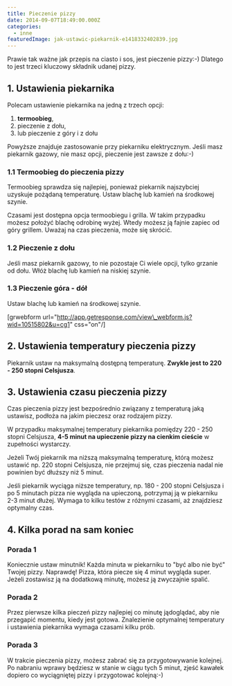 ```yaml
---
title: Pieczenie pizzy
date: 2014-09-07T18:49:00.000Z
categories: 
  - inne
featuredImage: jak-ustawic-piekarnik-e1418332402839.jpg
---
```


Prawie tak ważne jak przepis na ciasto i sos, jest pieczenie pizzy:-) Dlatego to jest trzeci kluczowy składnik udanej pizzy.

## 1\. Ustawienia piekarnika

Polecam ustawienie piekarnika na jedną z trzech opcji:

1. **termoobieg**,
2. pieczenie z dołu,
3. lub pieczenie z góry i z dołu

Powyższe znajduje zastosowanie przy piekarniku elektrycznym. Jeśli masz piekarnik gazowy, nie masz opcji, pieczenie jest zawsze z dołu:-)

### 1.1 Termoobieg do pieczenia pizzy

Termoobieg sprawdza się najlepiej, ponieważ piekarnik najszybciej uzyskuje pożądaną temperaturę. Ustaw blachę lub kamień na środkowej szynie.

Czasami jest dostępna opcja termoobiegu i grilla. W takim przypadku możesz położyć blachę odrobinę wyżej. Wtedy możesz ją fajnie zapiec od góry grillem. Uważaj na czas pieczenia, może się skrócić.

### 1.2 Pieczenie z dołu

Jeśli masz piekarnik gazowy, to nie pozostaje Ci wiele opcji, tylko grzanie od dołu. Włóż blachę lub kamień na niskiej szynie.

### 1.3 Pieczenie góra - dół

Ustaw blachę lub kamień na środkowej szynie.

\[grwebform url="http://app.getresponse.com/view\_webform.js?wid=10515802&u=cg1" css="on"/\]

## 2\. Ustawienia temperatury pieczenia pizzy

Piekarnik ustaw na maksymalną dostępną temperaturę. **Zwykle jest to 220 - 250 stopni Celsjusza**.

## 3\. Ustawienia czasu pieczenia pizzy

Czas pieczenia pizzy jest bezpośrednio związany z temperaturą jaką ustawisz, podłoża na jakim pieczesz oraz rodzajem pizzy.

W przypadku maksymalnej temperatury piekarnika pomiędzy 220 - 250 stopni Celsjusza, **4-5 minut na upieczenie pizzy na cienkim cieście** w zupełności wystarczy.

Jeżeli Twój piekarnik ma niższą maksymalną temperaturę, którą możesz ustawić np. 220 stopni Celsjusza, nie przejmuj się, czas pieczenia nadal nie powinien być dłuższy niż 5 minut.

Jeśli piekarnik wyciąga niższe temperatury, np. 180 - 200 stopni Celsjusza i po 5 minutach pizza nie wygląda na upieczoną, potrzymaj ją w piekarniku 2-3 minut dłużej. Wymaga to kilku testów z różnymi czasami, aż znajdziesz optymalny czas.

## 4\. Kilka porad na sam koniec

### Porada 1

Koniecznie ustaw minutnik! Każda minuta w piekarniku to "być albo nie być" Twojej pizzy. Naprawdę! Pizza, która piecze się 4 minut wygląda super. Jeżeli zostawisz ją na dodatkową minutę, możesz ją zwyczajnie spalić.

### Porada 2

Przez pierwsze kilka pieczeń pizzy najlepiej co minutę jądoglądać, aby nie przegapić momentu, kiedy jest gotowa. Znalezienie optymalnej temperatury i ustawienia piekarnika wymaga czasami kilku prób.

### Porada 3

W trakcie pieczenia pizzy, możesz zabrać się za przygotowywanie kolejnej. Po nabraniu wprawy będziesz w stanie w ciągu tych 5 minut, zjeść kawałek dopiero co wyciągniętej pizzy i przygotować kolejną:-)
